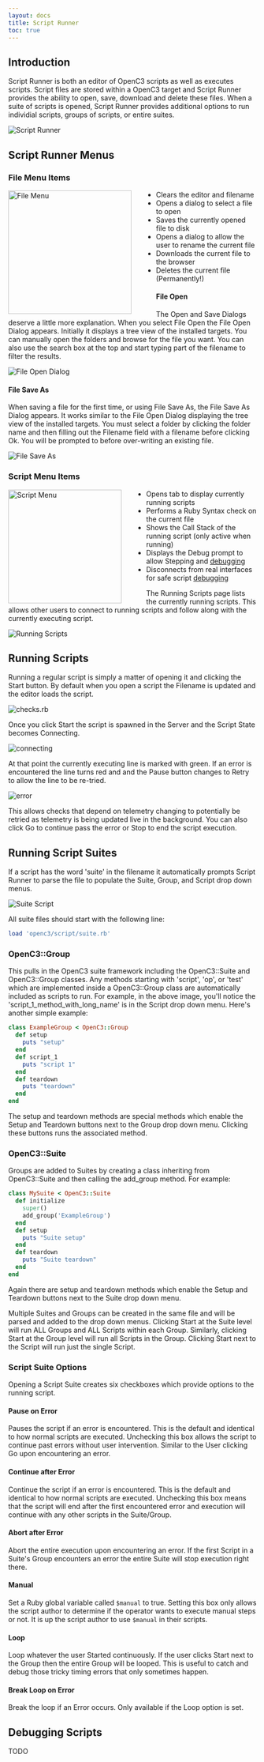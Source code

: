 ```yaml
---
layout: docs
title: Script Runner
toc: true
---
```


## Introduction

Script Runner is both an editor of OpenC3 scripts as well as executes scripts. Script files are stored within a OpenC3 target and Script Runner provides the ability to open, save, download and delete these files. When a suite of scripts is opened, Script Runner provides additional options to run individial scripts, groups of scripts, or entire suites.

![Script Runner]({{site.baseurl}}/img/v5/script_runner/script_runner.png)

## Script Runner Menus

### File Menu Items

<!-- Image sized to match up with bullets -->

<img src="{{site.baseurl}}/img/v5/script_runner/file_menu.png"
     alt="File Menu"
     style="float: left; margin-right: 50px; height: 250px;" />

- Clears the editor and filename
- Opens a dialog to select a file to open
- Saves the currently opened file to disk
- Opens a dialog to allow the user to rename the current file
- Downloads the current file to the browser
- Deletes the current file (Permanently!)

#### File Open

The Open and Save Dialogs deserve a little more explanation. When you select File Open the File Open Dialog appears. Initially it displays a tree view of the installed targets. You can manually open the folders and browse for the file you want. You can also use the search box at the top and start typing part of the filename to filter the results.

![File Open Dialog]({{site.baseurl}}/img/v5/script_runner/file_open_check.png)

#### File Save As

When saving a file for the first time, or using File Save As, the File Save As Dialog appears. It works similar to the File Open Dialog displaying the tree view of the installed targets. You must select a folder by clicking the folder name and then filling out the Filename field with a filename before clicking Ok. You will be prompted to before over-writing an existing file.

![File Save As]({{site.baseurl}}/img/v5/script_runner/file_save_as.png)

### Script Menu Items

<!-- Image sized to match up with bullets -->

<img src="{{site.baseurl}}/img/v5/script_runner/script_menu.png"
     alt="Script Menu"
     style="float: left; margin-right: 50px; height: 230px;" />

- Opens tab to display currently running scripts
- Performs a Ruby Syntax check on the current file
- Shows the Call Stack of the running script (only active when running)
- Displays the Debug prompt to allow Stepping and [debugging]({{site.baseurl}}/docs/v5/script-runner#debugging-scripts)
- Disconnects from real interfaces for safe script [debugging]({{site.baseurl}}/docs/v5/script-runner#debugging-scripts)

The Running Scripts page lists the currently running scripts. This allows other users to connect to running scripts and follow along with the currently executing script.

![Running Scripts]({{site.baseurl}}/img/v5/script_runner/running_scripts.png)

## Running Scripts

Running a regular script is simply a matter of opening it and clicking the Start button. By default when you open a script the Filename is updated and the editor loads the script.

![checks.rb]({{site.baseurl}}/img/v5/script_runner/checks_rb.png)

Once you click Start the script is spawned in the Server and the Script State becomes Connecting.

![connecting]({{site.baseurl}}/img/v5/script_runner/connecting.png)

At that point the currently executing line is marked with green. If an error is encountered the line turns red and and the Pause button changes to Retry to allow the line to be re-tried.

![error]({{site.baseurl}}/img/v5/script_runner/script_error.png)

This allows checks that depend on telemetry changing to potentially be retried as telemetry is being updated live in the background. You can also click Go to continue pass the error or Stop to end the script execution.

## Running Script Suites

If a script has the word 'suite' in the filename it automatically prompts Script Runner to parse the file to populate the Suite, Group, and Script drop down menus.

![Suite Script]({{site.baseurl}}/img/v5/script_runner/suite_script.png)

All suite files should start with the following line:

```ruby
load 'openc3/script/suite.rb'
```

### OpenC3::Group

This pulls in the OpenC3 suite framework including the OpenC3::Suite and OpenC3::Group classes. Any methods starting with 'script', 'op', or 'test' which are implemented inside a OpenC3::Group class are automatically included as scripts to run. For example, in the above image, you'll notice the 'script_1_method_with_long_name' is in the Script drop down menu. Here's another simple example:

<!-- prettier-ignore -->
```ruby
class ExampleGroup < OpenC3::Group
  def setup
    puts "setup"
  end
  def script_1
    puts "script 1"
  end
  def teardown
    puts "teardown"
  end
end
```

The setup and teardown methods are special methods which enable the Setup and Teardown buttons next to the Group drop down menu. Clicking these buttons runs the associated method.

### OpenC3::Suite

Groups are added to Suites by creating a class inheriting from OpenC3::Suite and then calling the add_group method. For example:

<!-- prettier-ignore -->
```ruby
class MySuite < OpenC3::Suite
  def initialize
    super()
    add_group('ExampleGroup')
  end
  def setup
    puts "Suite setup"
  end
  def teardown
    puts "Suite teardown"
  end
end
```

Again there are setup and teardown methods which enable the Setup and Teardown buttons next to the Suite drop down menu.

Multiple Suites and Groups can be created in the same file and will be parsed and added to the drop down menus. Clicking Start at the Suite level will run ALL Groups and ALL Scripts within each Group. Similarly, clicking Start at the Group level will run all Scripts in the Group. Clicking Start next to the Script will run just the single Script.

### Script Suite Options

Opening a Script Suite creates six checkboxes which provide options to the running script.

#### Pause on Error

Pauses the script if an error is encountered. This is the default and identical to how normal scripts are executed. Unchecking this box allows the script to continue past errors without user intervention. Similar to the User clicking Go upon encountering an error.

#### Continue after Error

Continue the script if an error is encountered. This is the default and identical to how normal scripts are executed. Unchecking this box means that the script will end after the first encountered error and execution will continue with any other scripts in the Suite/Group.

#### Abort after Error

Abort the entire execution upon encountering an error. If the first Script in a Suite's Group encounters an error the entire Suite will stop execution right there.

#### Manual

Set a Ruby global variable called `$manual` to true. Setting this box only allows the script author to determine if the operator wants to execute manual steps or not. It is up the script author to use `$manual` in their scripts.

#### Loop

Loop whatever the user Started continuously. If the user clicks Start next to the Group then the entire Group will be looped. This is useful to catch and debug those tricky timing errors that only sometimes happen.

#### Break Loop on Error

Break the loop if an Error occurs. Only available if the Loop option is set.

## Debugging Scripts

<div class="note unreleased">
  <p>TODO</p>
</div>
